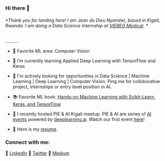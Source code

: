 ### Hi there 👋

###### *Thank you for landing here! I am Jean de Dieu Nyandwi, based in Kigali, Rwanda. I am doing a Data Science Internship at [VIEBEG Medical](https://www.viebeg.com/en/). *

 *..........*

<!--
**Nyandwi/nyandwi** is a ✨ _special_ ✨ repository because its `README.md` (this file) appears on your GitHub profile.

- Title: Data Science Intern, [VIEBEG Medical](https://www.viebeg.com/en/)
- Location: Kigali, Rwanda
- Education: BE, University of Rwanda
- Favorite ML area: Computer Vision


Here are some ideas to get you started:

- 🔭 I’m currently working on ...
- 🌱 I’m currently learning ...
- 👯 I’m looking to collaborate on ...
- 🤔 I’m looking for help with ...
- 💬 Ask me about ...
- 📫 How to reach me: ...
- 😄 Pronouns: ...
- ⚡ Fun fact: ...
- 🔭 I’m currently doing Data Science Internship at [VIEBEG Medical]
-->

- 🔭 Favorite ML area: Computer Vision

- 🌱 I’m currently learning Applied Deep Learning with TensorFlow and Keras

- 🌟 I'm actively looking for opportunities in Data Science | Machine Learning | Deep Learning | Computer Vision. Ping me for colloborative project, internships or entry level position in AI. 

- 📚 Favorite ML book: [Hands-on Machine Learning with Scikit-Learn, Keras, and TensorFlow](https://www.amazon.com/Hands-Machine-Learning-Scikit-Learn-TensorFlow/dp/1492032646/ref=sr_1_1?dchild=1&keywords=hands-on+Machine+Learning&qid=1601814138&sr=8-1)

- 🎤 I recently hosted PIE & AI Kigali meetup. PIE & AI are series of [AI events](https://www.deeplearning.ai/events/) powered by [deeplearning.ai](https://www.deeplearning.ai). Watch our first event [here](https://www.youtube.com/watch?v=zVwl3MYomy4&feature=youtu.be)!

- 🔖 Here is my [resume](https://github.com/Nyandwi/nyandwi/blob/main/Jean%20de%20Dieu%20Nyandwi%20CV.pdf). 



### Connect with me:

:link: [LinkedIn](https://www.linkedin.com/in/nyandwi/) :link: [Twitter](https://twitter.com/JohnJW) :link: [Medium](http://medium.com/@johnjw…)


<!--
### Quick Facts
- :basketball: I love playing Basketball 
- In my community, I am ac
-->
